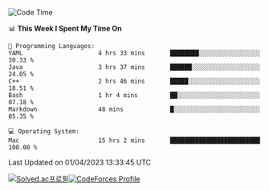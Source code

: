 
<!--START_SECTION:waka-->
![Code Time](http://img.shields.io/badge/Code%20Time-2%2C646%20hrs%2026%20mins-blue)

📊 **This Week I Spent My Time On** 

```text
💬 Programming Languages: 
YAML                     4 hrs 33 mins       ████████░░░░░░░░░░░░░░░░░   30.33 % 
Java                     3 hrs 37 mins       ██████░░░░░░░░░░░░░░░░░░░   24.05 % 
C++                      2 hrs 46 mins       █████░░░░░░░░░░░░░░░░░░░░   18.51 % 
Bash                     1 hr 4 mins         ██░░░░░░░░░░░░░░░░░░░░░░░   07.18 % 
Markdown                 48 mins             █░░░░░░░░░░░░░░░░░░░░░░░░   05.35 % 

💻 Operating System: 
Mac                      15 hrs 2 mins       █████████████████████████   100.00 % 
```


 Last Updated on 01/04/2023 13:33:45 UTC
<!--END_SECTION:waka-->
[![Solved.ac프로필](http://mazassumnida.wtf/api/generate_badge?boj=hckim96)](https://solved.ac/hckim96)[![CodeForces Profile](https://cf.leed.at?id=hckim96)](https://codeforces.com/profile/hckim96)
